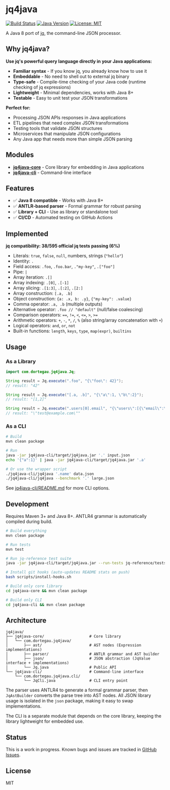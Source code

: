 # jq4java

[![Build Status](https://github.com/dortegau/jq4java/actions/workflows/test.yml/badge.svg)](https://github.com/dortegau/jq4java/actions)
[![Java Version](https://img.shields.io/badge/Java-8%2B-blue)](https://www.oracle.com/java/)
[![License: MIT](https://img.shields.io/badge/License-MIT-yellow.svg)](https://opensource.org/licenses/MIT)

A Java 8 port of [jq](https://jqlang.github.io/jq/), the command-line JSON processor.

## Why jq4java?

**Use jq's powerful query language directly in your Java applications:**

- **Familiar syntax** - If you know jq, you already know how to use it
- **Embeddable** - No need to shell out to external jq binary
- **Type-safe** - Compile-time checking of your Java code (runtime checking of jq expressions)
- **Lightweight** - Minimal dependencies, works with Java 8+
- **Testable** - Easy to unit test your JSON transformations

**Perfect for:**
- Processing JSON APIs responses in Java applications
- ETL pipelines that need complex JSON transformations
- Testing tools that validate JSON structures
- Microservices that manipulate JSON configurations
- Any Java app that needs more than simple JSON parsing

## Modules

- **[jq4java-core](jq4java-core/)** - Core library for embedding in Java applications
- **[jq4java-cli](jq4java-cli/)** - Command-line interface

## Features

- ✅ **Java 8 compatible** - Works with Java 8+
- ✅ **ANTLR-based parser** - Formal grammar for robust parsing
- ✅ **Library + CLI** - Use as library or standalone tool
- ✅ **CI/CD** - Automated testing on GitHub Actions

## Implemented

**jq compatibility: 38/595 official jq tests passing (6%)**
- Literals: `true`, `false`, `null`, numbers, strings (`"hello"`)
- Identity: `.`
- Field access: `.foo`, `.foo.bar`, `."my-key"`, `.["foo"]`
- Pipe: `|`
- Array iteration: `.[]`
- Array indexing: `.[0]`, `.[-1]`
- Array slicing: `.[1:3]`, `.[:2]`, `.[2:]`
- Array construction: `[.a, .b]`
- Object construction: `{a: .x, b: .y}`, `{"my-key": .value}`
- Comma operator: `.a, .b` (multiple outputs)
- Alternative operator: `.foo // "default"` (null/false coalescing)
- Comparison operators: `==`, `!=`, `<`, `<=`, `>`, `>=`
- Arithmetic operators: `+`, `-`, `*`, `/`, `%` (also string/array concatenation with `+`)
- Logical operators: `and`, `or`, `not`
- Built-in functions: `length`, `keys`, `type`, `map(expr)`, `builtins`

## Usage

### As a Library

```java
import com.dortegau.jq4java.Jq;

String result = Jq.execute(".foo", "{\"foo\": 42}");
// result: "42"

String result = Jq.execute("[.a, .b]", "{\"a\":1, \"b\":2}");
// result: "[1,2]"

String result = Jq.execute(".users[0].email", "{\"users\":[{\"email\":\"test@example.com\"}]}");
// result: "\"test@example.com\""
```

### As a CLI

```bash
# Build
mvn clean package

# Run
java -jar jq4java-cli/target/jq4java.jar '.' input.json
echo '{"a":1}' | java -jar jq4java-cli/target/jq4java.jar '.a'

# Or use the wrapper script
./jq4java-cli/jq4java '.name' data.json
./jq4java-cli/jq4java --benchmark '.' large.json
```

See [jq4java-cli/README.md](jq4java-cli/README.md) for more CLI options.

## Development

Requires Maven 3+ and Java 8+. ANTLR4 grammar is automatically compiled during build.

```bash
# Build everything
mvn clean package

# Run tests
mvn test

# Run jq-reference test suite
java -jar jq4java-cli/target/jq4java.jar --run-tests jq-reference/tests/jq.test

# Install git hooks (auto-updates README stats on push)
bash scripts/install-hooks.sh

# Build only core library
cd jq4java-core && mvn clean package

# Build only CLI
cd jq4java-cli && mvn clean package
```

## Architecture

```
jq4java/
├── jq4java-core/                    # Core library
│   └── com.dortegau.jq4java/
│       ├── ast/                     # AST nodes (Expression implementations)
│       ├── parser/                  # ANTLR grammar and AST builder
│       ├── json/                    # JSON abstraction (JqValue interface + implementations)
│       └── Jq.java                  # Public API
└── jq4java-cli/                     # Command-line interface
    └── com.dortegau.jq4java.cli/
        └── JqCli.java               # CLI entry point
```

The parser uses ANTLR4 to generate a formal grammar parser, then `JqAstBuilder` converts the parse tree into AST nodes. All JSON library usage is isolated in the `json` package, making it easy to swap implementations.

The CLI is a separate module that depends on the core library, keeping the library lightweight for embedded use.

## Status

This is a work in progress. Known bugs and issues are tracked in [GitHub Issues](https://github.com/dortegau/jq4java/issues).

## License

MIT

